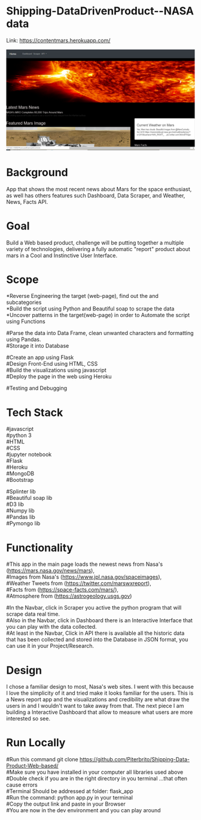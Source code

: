 # Shipping-DataDrivenProduct--NASA data

Link:  https://contentmars.herokuapp.com/

![x](home.png)


# Background

App that shows the most recent news about Mars for the space enthusiast, as well has others features such Dashboard, Data Scraper, and Weather, News, Facts API. 

# Goal

Build a Web based product, challenge will be putting together a multiple variety of technologies, delivering a fully automatic "report" product about mars in a Cool and Instinctive User Interface.    


# Scope 
  
  *Reverse Engineering the target (web-page), find out the <tags> and subcategories<br/>
  *Build the script using Python and Beautiful soap to scrape the data  <br/>
  *Uncover patterns in the target(web-page) in order to Automate the script using Functions<br/>
  
  #Parse the data into Data Frame, clean unwanted characters and formatting using Pandas.<br/>
  #Storage it into Database<br/>
  
  #Create an app using Flask <br/>
  #Design Front-End using HTML, CSS<br/> 
  #Build the visualizations using javascript<br/>
  #Deploy the page in the web using Heroku<br/>
  
  #Testing and Debugging<br/>

# Tech Stack
  
  #javascript<br/>
  #python 3<br/>
  #HTML<br/>
  #CSS<br/>
  #jupyter notebook<br/>
  #Flask<br/>
  #Heroku<br/>
  #MongoDB<br/>
  #Bootstrap <br/>

  #Splinter lib<br/>
  #Beautiful soap lib<br/>
  #D3 lib<br/>
  #Numpy lib<br/>
  #Pandas lib<br/>
  #Pymongo lib<br/>


# Functionality

#This app in the main page loads the newest news  from Nasa's (https://mars.nasa.gov/news/mars), <br/>
#Images from Nasa's (https://www.jpl.nasa.gov/spaceimages), <br/>
#Weather Tweets from (https://twitter.com/marswxreport),<br/>
#Facts from (https://space-facts.com/mars/),<br/>
#Atmosphere from (https://astrogeology.usgs.gov)<br/>

  #In the Navbar, click in Scraper you active the python program that will scrape data real time.<br/>
  #Also in the Navbar, click in Dashboard there is an Interactive Interface that you can play with the data collected.<br/>
  #At least in the Navbar, Click in API there is available all the historic data that has been collected and stored into the Database in JSON format, you can use it in your Project/Research.


# Design

I chose a familiar design to most, Nasa's web sites. I went with this because I love the simplicity of it and tried make it looks familiar for the users. This is a News report app and the visualizations and credibility are what draw the users in and I wouldn't want to take away from that. The next piece I am building a Interactive Dashboard that allow to measure what users are more interested so see.

# Run Locally
#Run this command git clone https://github.com/Piterbrito/Shipping-Data-Product-Web-based/<br/>
#Make sure you have installed in your computer all libraries used above <br/>
#Double check if you are in the right directory in you terminal ...that often cause errors<br/>
#Terminal Should be addressed at folder: flask_app<br/>
#Run the command: python app.py in your terminal<br/>
#Copy the output link and paste in your Browser<br/>
#You are now in the dev environment and you can play around<br/>




